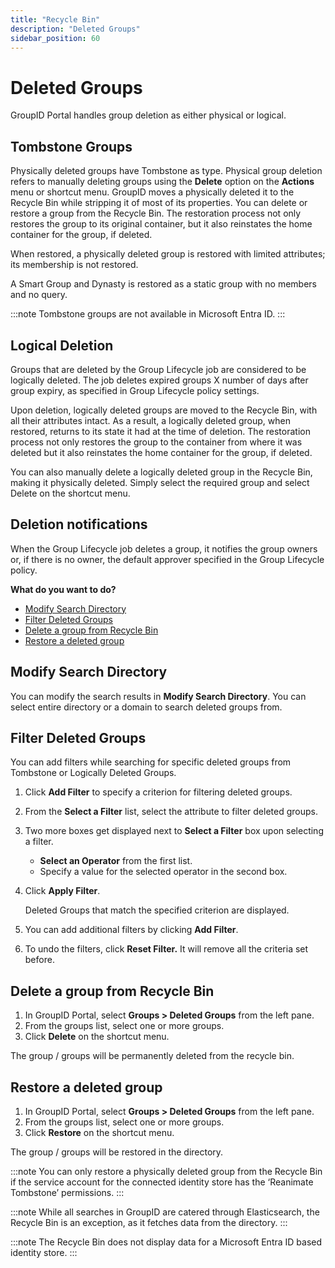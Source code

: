 ```yaml
---
title: "Recycle Bin"
description: "Deleted Groups"
sidebar_position: 60
---
```


# Deleted Groups

GroupID Portal handles group deletion as either physical or logical.

## Tombstone Groups

Physically deleted groups have Tombstone as type. Physical group deletion refers to manually
deleting groups using the **Delete** option on the **Actions** menu or shortcut menu. GroupID moves
a physically deleted it to the Recycle Bin while stripping it of most of its properties. You can
delete or restore a group from the Recycle Bin. The restoration process not only restores the group
to its original container, but it also reinstates the home container for the group, if deleted.

When restored, a physically deleted group is restored with limited attributes; its membership is not
restored.

A Smart Group and Dynasty is restored as a static group with no members and no query.

:::note
Tombstone groups are not available in Microsoft Entra ID.
:::


## Logical Deletion

Groups that are deleted by the Group Lifecycle job are considered to be logically deleted. The job
deletes expired groups X number of days after group expiry, as specified in Group Lifecycle policy
settings.

Upon deletion, logically deleted groups are moved to the Recycle Bin, with all their attributes
intact. As a result, a logically deleted group, when restored, returns to its state it had at the
time of deletion. The restoration process not only restores the group to the container from where it
was deleted but it also reinstates the home container for the group, if deleted.

You can also manually delete a logically deleted group in the Recycle Bin, making it physically
deleted. Simply select the required group and select Delete on the shortcut menu.

## Deletion notifications

When the Group Lifecycle job deletes a group, it notifies the group owners or, if there is no owner,
the default approver specified in the Group Lifecycle policy.

**What do you want to do?**

- [Modify Search Directory](#modify-search-directory)
- [Filter Deleted Groups](#filter-deleted-groups)
- [Delete a group from Recycle Bin](#delete-a-group-from-recycle-bin)
- [Restore a deleted group](#restore-a-deleted-group)

## Modify Search Directory

You can modify the search results in **Modify Search Directory**. You can select entire directory or
a domain to search deleted groups from.

## Filter Deleted Groups

You can add filters while searching for specific deleted groups from Tombstone or Logically Deleted
Groups.

1. Click **Add Filter** to specify a criterion for filtering deleted groups.
2. From the **Select a Filter** list, select the attribute to filter deleted groups.
3. Two more boxes get displayed next to **Select a Filter** box upon selecting a filter.

    - **Select an Operator** from the first list.
    - Specify a value for the selected operator in the second box.

4. Click **Apply Filter**.

    Deleted Groups that match the specified criterion are displayed.

5. You can add additional filters by clicking **Add Filter**.
6. To undo the filters, click **Reset Filter.** It will remove all the criteria set before.

## Delete a group from Recycle Bin

1. In GroupID Portal, select **Groups > Deleted Groups** from the left pane.
2. From the groups list, select one or more groups.
3. Click **Delete** on the shortcut menu.

The group / groups will be permanently deleted from the recycle bin.

## Restore a deleted group

1. In GroupID Portal, select **Groups > Deleted Groups** from the left pane.
2. From the groups list, select one or more groups.
3. Click **Restore** on the shortcut menu.

The group / groups will be restored in the directory.

:::note
You can only restore a physically deleted group from the Recycle Bin if the service account
for the connected identity store has the ‘Reanimate Tombstone’ permissions.
:::


:::note
While all searches in GroupID are catered through Elasticsearch, the Recycle Bin is an
exception, as it fetches data from the directory.
:::


:::note
The Recycle Bin does not display data for a Microsoft Entra ID based identity store.
:::
